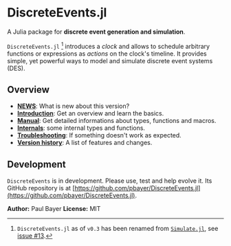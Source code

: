 # DiscreteEvents.jl

A Julia package for **discrete event generation and simulation**.

`DiscreteEvents.jl` [^1] introduces a *clock* and allows to schedule arbitrary functions or expressions as *actions* on the clock's timeline. It provides simple, yet powerful ways to model and simulate discrete event systems (DES).

## Overview

- [**NEWS**](news.md): What is new about this version?
- [**Introduction**](intro.md): Get an overview and learn the basics.
- [**Manual**](clocks.md): Get detailed informations about types, functions and macros.
- [**Internals**](internals.md): some internal types and functions.
- [**Troubleshooting**](troubleshooting.md): If something doesn't work as expected.
- [**Version history**](history.md): A list of features and changes.

## Development

`DiscreteEvents` is in development. Please use, test and help  evolve it. Its GitHub repository is at [https://github.com/pbayer/DiscreteEvents.jl](https://github.com/pbayer/DiscreteEvents.jl).

**Author:** Paul Bayer
**License:** MIT

[^1]: `DiscreteEvents.jl` as of `v0.3` has been renamed from [`Simulate.jl`](https://github.com/pbayer/Simulate.jl/tree/v0.2.0), see [issue #13](https://github.com/pbayer/DiscreteEvents.jl/issues/13).
